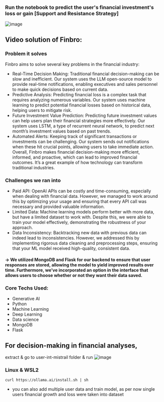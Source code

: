 ### Run the notebook to predict the user's financial investment's loss or gain [Support and Resistance Strategy]
![image](https://github.com/Amarnath-Rao/Finbro/assets/96937608/2c7a4ebd-1e92-41f6-911d-1777a00fac3d)

## Video solution of Finbro:


### Problem it solves
Finbro aims to solve several key problems in the financial industry:
* Real-Time Decision Making: Traditional financial decision-making can be slow and inefficient. Our system uses the LLM open-source model to provide real-time notifications, enabling executives and sales personnel to make quick decisions based on current data.
* Predictive Analysis: Predicting financial loss is a complex task that requires analyzing numerous variables. Our system uses machine learning to predict potential financial losses based on historical data, helping users to mitigate risk.
* Future Investment Value Prediction: Predicting future investment values can help users plan their financial strategies more effectively. Our system uses LSTM, a type of recurrent neural network, to predict next month’s investment values based on past trends.
* Automated Alerts: Keeping track of significant transactions or investments can be challenging. Our system sends out notifications when these hit crucial points, allowing users to take immediate action.
Overall, Finbro makes financial decision-making more efficient, informed, and proactive, which can lead to improved financial outcomes. It’s a great example of how technology can transform traditional industries.

### Challenges we ran into
* Paid API: OpenAI APIs can be costly and time-consuming, especially when dealing with financial data. However, we managed to work around this by optimizing your usage and ensuring that every API call was necessary and provided valuable information.
* Limited Data: Machine learning models perform better with more data, but have a limited dataset to work with. Despite this, we were able to train your model effectively, demonstrating the robustness of your approach.
* Data Inconsistency: Backtracking new data with previous data can indeed lead to inconsistencies. However, we addressed this by implementing rigorous data cleaning and preprocessing steps, ensuring that your ML model received high-quality, consistent data.

#### -> We utilized MongoDB and Flask for our backend to ensure that user responses are stored, allowing the model to yield improved results over time. Furthermore, we’ve incorporated an option in the interface that allows users to choose whether or not they want their data saved.

### Core Techs Used:
* Generative AI
* Python
* Machine Learning
* Deep Learning
* Data science
* MongoDB
* Flask

## For decision-making in financial analyses, 

extract & go to user-int-mistrail folder & run
![image](https://github.com/Amarnath-Rao/Finbro/assets/96937608/59d26b66-765f-4214-8ca9-0f61fa8247c8)

### Linux & WSL2

```
curl https://ollama.ai/install.sh | sh
```

* you can also add multiple user data and train model, as per now single users financial growth and loss were taken into dataset
